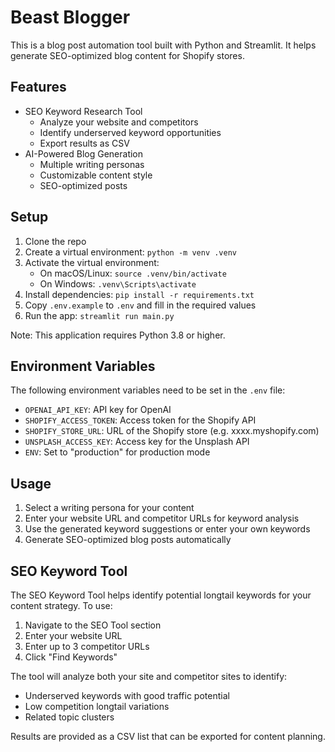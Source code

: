 # Beast Blogger

This is a blog post automation tool built with Python and Streamlit. It helps generate SEO-optimized blog content for Shopify stores.

## Features

- SEO Keyword Research Tool
  - Analyze your website and competitors
  - Identify underserved keyword opportunities
  - Export results as CSV
- AI-Powered Blog Generation
  - Multiple writing personas
  - Customizable content style
  - SEO-optimized posts

## Setup

1. Clone the repo
2. Create a virtual environment: `python -m venv .venv`
3. Activate the virtual environment:
   - On macOS/Linux: `source .venv/bin/activate`
   - On Windows: `.venv\Scripts\activate`
4. Install dependencies: `pip install -r requirements.txt`
5. Copy `.env.example` to `.env` and fill in the required values
6. Run the app: `streamlit run main.py`

Note: This application requires Python 3.8 or higher.

## Environment Variables

The following environment variables need to be set in the `.env` file:

- `OPENAI_API_KEY`: API key for OpenAI 
- `SHOPIFY_ACCESS_TOKEN`: Access token for the Shopify API
- `SHOPIFY_STORE_URL`: URL of the Shopify store (e.g. xxxx.myshopify.com)  
- `UNSPLASH_ACCESS_KEY`: Access key for the Unsplash API
- `ENV`: Set to "production" for production mode 

## Usage

1. Select a writing persona for your content
2. Enter your website URL and competitor URLs for keyword analysis
3. Use the generated keyword suggestions or enter your own keywords
4. Generate SEO-optimized blog posts automatically

## SEO Keyword Tool

The SEO Keyword Tool helps identify potential longtail keywords for your content strategy. To use:

1. Navigate to the SEO Tool section
2. Enter your website URL
3. Enter up to 3 competitor URLs
4. Click "Find Keywords"

The tool will analyze both your site and competitor sites to identify:
- Underserved keywords with good traffic potential
- Low competition longtail variations
- Related topic clusters

Results are provided as a CSV list that can be exported for content planning. 